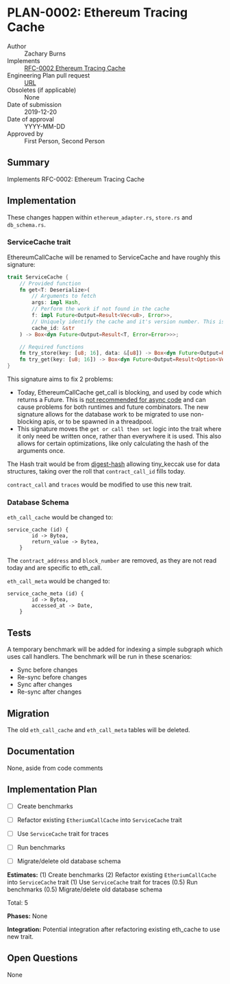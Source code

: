 # PLAN-0002: Ethereum Tracing Cache

<dl>
  <dt>Author</dt>
  <dd>Zachary Burns</dd>

  <dt>Implements</dt>
  <dd><a href="../rfcs/0002-ethereum-tracing-cache.md">RFC-0002 Ethereum Tracing Cache</a></dd>

  <dt>Engineering Plan pull request</dt>
  <dd><a href="URL">URL</a></dd>

  <dt>Obsoletes (if applicable)</dt>
  <dd>None</dd>

  <dt>Date of submission</dt>
  <dd>2019-12-20</dd>

  <dt>Date of approval</dt>
  <dd>YYYY-MM-DD</dd>

  <dt>Approved by</dt>
  <dd>First Person, Second Person</dd>
</dl>

## Summary

Implements RFC-0002: Ethereum Tracing Cache

## Implementation

These changes happen within `ethereum_adapter.rs`, `store.rs` and `db_schema.rs`.

### ServiceCache trait
EthereumCallCache will be renamed to ServiceCache and have roughly this signature:
```rust
trait ServiceCache {
    // Provided function
    fn get<T: Deserialize>(
        // Arguments to fetch
        args: impl Hash,
        // Perform the work if not found in the cache
        f: impl Future<Output=Result<Vec<u8>, Error>>,
        // Uniquely identify the cache and it's version number. This is essentially a namespace.
        cache_id: &str
    ) -> Box<dyn Future<Output=Result<T, Error=Error>>>;

    // Required functions
    fn try_store(key: [u8; 16], data: &[u8]) -> Box<dyn Future<Output=Result<(), Error>>>;
    fn try_get(key: [u8; 16]) -> Box<dyn Future<Output=Result<Option<Vec<u8>, Error>>>>;
}
```

This signature aims to fix 2 problems:
  * Today, EthereumCallCache get_call is blocking, and used by code which returns a Future. This is [not recommended for async code](https://doc.rust-lang.org/stable/std/future/trait.Future.html#runtime-characteristics) and can cause problems for both runtimes and future combinators. The new signature allows for the database work to be migrated to use non-blocking apis, or to be spawned in a threadpool.
  * This signature moves the `get or call then set` logic into the trait where it only need be written once, rather than everywhere it is used. This also allows for certain optimizations, like only calculating the hash of the arguments once.

The Hash trait would be from [digest-hash](https://crates.io/crates/digest-hash/0.3.0) allowing tiny_keccak use for data structures, taking over the roll that `contract_call_id` fills today.

`contract_call` and `traces` would be modified to use this new trait.

### Database Schema
`eth_call_cache` would be changed to:
```
service_cache (id) {
        id -> Bytea,
        return_value -> Bytea,
    }
```
The `contract_address` and `block_number` are removed, as they are not read today and are specific to eth_call.

`eth_call_meta` would be changed to:
```
service_cache_meta (id) {
        id -> Bytea,
        accessed_at -> Date,
    }
```

## Tests

A temporary benchmark will be added for indexing a simple subgraph which uses call handlers. The benchmark will be run in these scenarios:
* Sync before changes
* Re-sync before changes 
* Sync after changes
* Re-sync after changes


## Migration

The old `eth_call_cache` and `eth_call_meta` tables will be deleted.

## Documentation

None, aside from code comments

## Implementation Plan
- [ ] Create benchmarks
- [ ] Refactor existing `EtheriumCallCache` into `ServiceCache` trait
- [ ] Use `ServiceCache` trait for traces
- [ ] Run benchmarks
- [ ] Migrate/delete old database schema


**Estimates:**
(1) Create benchmarks
(2) Refactor existing `EtheriumCallCache` into `ServiceCache` trait
(1) Use `ServiceCache` trait for traces
(0.5) Run benchmarks
(0.5) Migrate/delete old database schema

Total: 5

**Phases:**
None

**Integration:**
Potential integration after refactoring existing eth_cache to use new trait.

## Open Questions

None